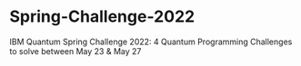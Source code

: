 # Spring-Challenge-2022
IBM Quantum Spring Challenge 2022: 4 Quantum Programming Challenges to solve between May 23 &amp; May 27
